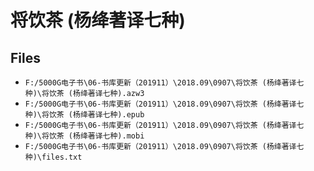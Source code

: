 # 将饮茶 (杨绛著译七种)

## Files

- `F:/5000G电子书\06-书库更新（201911）\2018.09\0907\将饮茶 (杨绛著译七种)\将饮茶 (杨绛著译七种).azw3`
- `F:/5000G电子书\06-书库更新（201911）\2018.09\0907\将饮茶 (杨绛著译七种)\将饮茶 (杨绛著译七种).epub`
- `F:/5000G电子书\06-书库更新（201911）\2018.09\0907\将饮茶 (杨绛著译七种)\将饮茶 (杨绛著译七种).mobi`
- `F:/5000G电子书\06-书库更新（201911）\2018.09\0907\将饮茶 (杨绛著译七种)\files.txt`
